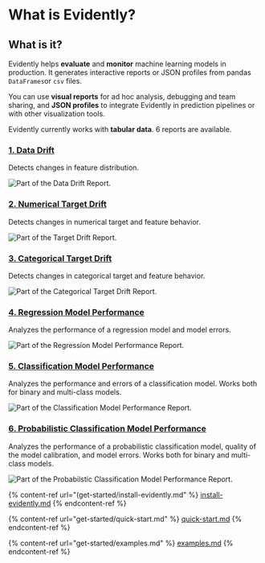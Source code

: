 # What is Evidently?

## What is it?

Evidently helps **evaluate** and **monitor** machine learning models in production. It generates interactive reports or JSON profiles from pandas `DataFrames`or `csv` files.&#x20;

You can use **visual reports** for ad hoc analysis, debugging and team sharing, and **JSON profiles** to integrate Evidently in prediction pipelines or with other visualization tools.

Evidently currently works with **tabular data**. 6 reports are available.

### [1. Data Drift](reports/data-drift.md)

Detects changes in feature distribution.

![Part of the Data Drift Report.](.gitbook/assets/evidently\_github.png)

### [2. Numerical Target Drift](reports/num-target-drift.md)

Detects changes in numerical target and feature behavior.

![Part of the Target Drift Report.](.gitbook/assets/evidently\_num\_target\_drift\_github.png)

### [3. Categorical Target Drift](reports/categorical-target-drift.md)

Detects changes in categorical target and feature behavior.

![Part of the Categorical Target Drift Report.](.gitbook/assets/evidently\_cat\_target\_drift\_github.png)

### [4. Regression Model Performance](reports/reg-performance.md)

Analyzes the performance of a regression model and model errors.

![Part of the Regression Model Performance Report.](.gitbook/assets/evidently\_regression\_performance\_report\_github.png)

### [5. Classification Model Performance](reports/classification-performance.md)

Analyzes the performance and errors of a classification model. Works both for binary and multi-class models.

![Part of the Classification Model Performance Report.](.gitbook/assets/evidently\_classification\_performance\_report\_github.png)

### [6. Probabilistic Classification Model Performance](reports/probabilistic-classification-performance.md)

Analyzes the performance of a probabilistic classification model, quality of the model calibration, and model errors. Works both for binary and multi-class models.

![Part of the Probabilstic Classification Model Performance Report.](.gitbook/assets/evidently\_prob\_classification\_performance\_report\_github.png)

{% content-ref url="(get-started/install-evidently.md" %}
[install-evidently.md](install-evidently.md)
{% endcontent-ref %}

{% content-ref url="get-started/quick-start.md" %}
[quick-start.md](quick-start.md)
{% endcontent-ref %}

{% content-ref url="get-started/examples.md" %}
[examples.md](examples.md)
{% endcontent-ref %}



